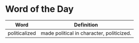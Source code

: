 # Word of the Day

|Word|Definition|
|---|---|
|politicalized|made political in character, politicized.|